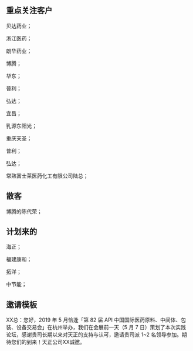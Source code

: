 ## 重点关注客户

贝达药业；

浙江医药；

朗华药业；

博腾；

华东；

普利；

弘达；

宜昌；

乳源东阳光；

重庆天圣；

普利；

弘达；

常熟富士莱医药化工有限公司陆总；



## 散客

博腾的陈代荣；




## 计划来的

海正；

福建康和；

拓洋；

中节能；






## 邀请模板

XX总：您好，2019 年 5 月恰逢「第 82 届 API 中国国际医药原料、中间体、包装、设备交易会」在杭州举办，我们在会展前一天（5 月 7 日）策划了本次实践论坛，感谢贵司长期以来对天正的支持与认可，邀请贵司派 1~2 名领导参加。期待您们的到来！天正公司XX诚邀。


